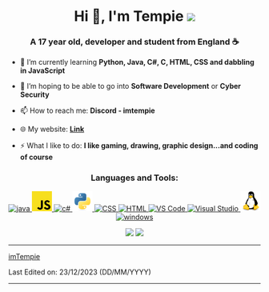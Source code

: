 <h1 align="center">Hi 👋, I'm Tempie <img height="40" src="https://emoji.gg/assets/emoji/7333-parrotdance.gif"></h1>
<h3 align="center">A 17 year old, developer and student from England ☕󠁧󠁢󠁥󠁮󠁧󠁿</h3>

- 🌱 I’m currently learning **Python, Java, C#, C, HTML, CSS and dabbling in JavaScript**
- 👯 I’m hoping to be able to go into **Software Development** or **Cyber Security**

- 📫 How to reach me: **Discord - imtempie**
- 🌐 My website: **<a href="https://15043871-10c6-4934-a8ca-41481092e136-00-s92y6u5hi2qs.janeway.replit.dev/pages/portfolio.html">Link**</a>
- ⚡ What I like to do: **I like gaming, drawing, graphic design...and coding of course**

<div align="center">
</div>
<h3 align="center">Languages and Tools:</h3>

<p align="center"> 
  <a href="https://www.w3schools.com/java/" target="_blank"> 
    <img src="https://raw.githubusercontent.com/jmnote/z-icons/a0040ee40dfc50f40e9ee72e28bae1d24173d557/svg/java.svg" alt="java" width="40" height="40"/> 
  </a> 
  <a href="https://www.w3schools.com/js/" target="_blank"> 
    <img src="https://raw.githubusercontent.com/voodootikigod/logo.js/1544bdeed6d618a6cfe4f0650d04ab8d9cfa76d9/js.svg" alt="javascript" width="40" height="40"/> 
  </a> 
  <a href="https://www.w3schools.com/cs/" target="_blank"> 
    <img src="https://raw.githubusercontent.com/jmnote/z-icons/a0040ee40dfc50f40e9ee72e28bae1d24173d557/svg/csharp.svg" alt="c#" width="40" height="40"/> 
  </a> 
  <a href="https://www.python.org" target="_blank"> 
    <img src="https://raw.githubusercontent.com/devicons/devicon/master/icons/python/python-original.svg" alt="python" width="40" height="40"/> 
  </a>  
  <a href="https://www.w3schools.com/css/" target="_blank"> 
    <img src="https://raw.githubusercontent.com/gilbarbara/logos/101422a2467fd45d5ba0f1da6f199c84236d0ec3/logos/css-3.svg" alt="CSS" width="40" height="40"/> 
  </a> 
  <a href="https://www.w3schools.com/html/" target="_blank"> 
    <img src="https://raw.githubusercontent.com/gilbarbara/logos/101422a2467fd45d5ba0f1da6f199c84236d0ec3/logos/html-5.svg" alt="HTML" width="40" height="40"/> 
  </a> 
  <a href="https://code.visualstudio.com/" target="_blank"> 
    <img src="https://upload.wikimedia.org/wikipedia/commons/thumb/9/9a/Visual_Studio_Code_1.35_icon.svg/2048px-Visual_Studio_Code_1.35_icon.svg.png" alt="VS Code" width="40" height="40"/> 
  </a> 
  <a href="https://visualstudio.microsoft.com/" target="_blank"> 
    <img src="https://static.wikia.nocookie.net/logopedia/images/e/ec/Microsoft_Visual_Studio_2022.svg/revision/latest/scale-to-width-down/250?cb=20211027141551" alt="Visual Studio" width="40" height="40"/> 
  </a> 
  <a href="https://www.linux.org/" target="_blank"> 
    <img src="https://raw.githubusercontent.com/devicons/devicon/master/icons/linux/linux-original.svg" alt="linux" width="40" height="40"/> 
  </a> 
  <a href="https://www.microsoft.com/en-gb/software-download/windows10" target="_blank"> 
    <img src="https://raw.githubusercontent.com/gilbarbara/logos/9f0858601cc8543b51c8eea0722dbab4a7c7a1f9/logos/microsoft-windows.svg" alt="windows" width="40" height="40"/> 
  </a> 
</p>

<p align= "center">
  <img height= "150" src="https://github-readme-stats.vercel.app/api?username=imTempie&theme=react&show_icons=true&include_all_commits=true" />
  <img height= "150" src="https://github-readme-stats.vercel.app/api/top-langs/?username=imTempie&theme=react&layout=compact" />  
</p>


------

[imTempie](https://github.com/imTempie)

Last Edited on: 23/12/2023 (DD/MM/YYYY)
****
